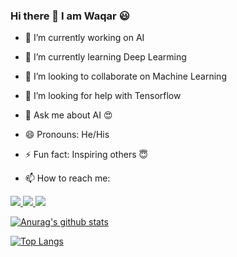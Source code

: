 ### Hi there 👋 I am Waqar 😃
- 🔭 I’m currently working on AI
 
- 🌱 I’m currently learning Deep Learming
 
- 👯 I’m looking to collaborate on Machine Learning
 
- 🤔 I’m looking for help with Tensorflow
 
- 💬 Ask me about AI :heart_eyes:
 
- 😄 Pronouns: He/His
 
- ⚡ Fun fact: Inspiring others :innocent:
 
- 📫 How to reach me: 


<a href="https://www.linkedin.com/in/waqar-gul/">
  <img src='https://img.shields.io/badge/LinkedIn-0077B5?style=for-the-badge&logo=linkedin&logoColor=white'>
  </a>
  <a href="https://wa.link/x2nwjt">
  <img src='https://img.shields.io/badge/WhatsApp-25D366?style=for-the-badge&logo=whatsapp&logoColor=white'>
  </a>
  <a href="https://www.kaggle.com/muhammadwaqargul">
  <img src='https://img.shields.io/badge/Kaggle-20BEFF?style=for-the-badge&logo=Kaggle&logoColor=white'>
  </a>
  



  
  
[![Anurag's github stats](https://github-readme-stats.vercel.app/api?username=waqarg2001)](https://github.com/anuraghazra/github-readme-stats)

[![Top Langs](https://github-readme-stats.vercel.app/api/top-langs/?username=waqarg2001)](https://github.com/anuraghazra/github-readme-stats)

  
<!--
**waqarg2001/waqarg2001** is a ✨ _special_ ✨ repository because its `README.md` (this file) appears on your GitHub profile.

Here are some ideas to get you started:









-->

